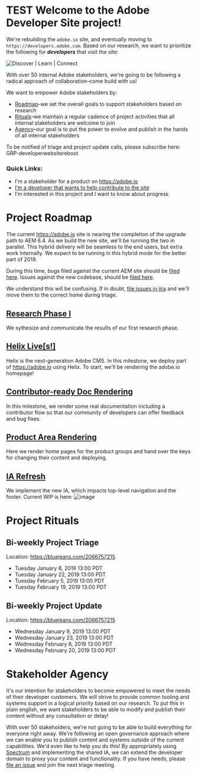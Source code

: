 # TEST Welcome to the Adobe Developer Site project!

We're rebuilding the `adobe.io` site, and eventually moving to `https://developers.adobe.com`. Based on our research, we want to prioritize the following for ***developers*** that visit the site:

![Discover | Learn | Connect](https://user-images.githubusercontent.com/25260/49473633-73e8f680-f7c7-11e8-8b64-5731cbca5d70.png)

With over 50 internal Adobe stakeholders, we're going to be following a radical approach of collaboration–come build with us!

We want to empower Adobe stakeholders by:
 * [Roadmap](#project-roadmap)–we set the overall goals to support stakeholders based on research
 * [Rituals](#project-rituals)–we maintain a regular cadence of project activities that all internal stakeholders are welcome to join
 * [Agency](#stakeholder-agency)–our goal is to put the power to evolve and publish in the hands of all internal stakeholders

To be notified of triage and project update calls, please subscribe here: GRP-developerwebsitereboot

### Quick Links:

 * I'm a stakeholder for a product on https://adobe.io
 * [I’m a developer that wants to help contribute to the site](https://github.com/adobe/Adobe-Developer-Site/blob/master/CONTRIBUTING.md)
 * I’m interested in this project and I want to know about progress

# Project Roadmap

The current https://adobe.io site is nearing the completion of the upgrade path to AEM 6.4. As we build the new site, we'll be running the two in parallel. This hybrid delivery will be seamless to the end users, but extra work internally. We expect to be running in this hybrid mode for the better part of 2019.

During this time, bugs filed against the current AEM site should be [filed here](https://jira.corp.adobe.com/projects/DEVEP/issues/DEVEP-925). Issues against the new codebase, should be [filed here](https://github.com/adobe/Adobe-Developer-Site/issues/new).

We understand this will be confusing. If in doubt, [file issues in jira](https://jira.corp.adobe.com/projects/DEVEP/issues/DEVEP-925) and we'll move them to the correct home during triage.

## [Research Phase I](https://github.com/adobe/Adobe-Developer-Site/milestone/6)

We sythesize and communicate the results of our first research phase.

## [Helix Live[s!]](https://github.com/adobe/Adobe-Developer-Site/milestone/5)

Helix is the next-generation Adobe CMS. In this milestone, we deploy part of https://adobe.io using Helix. To start, we'll be rendering the adobe.io homepage!

## [Contributor-ready Doc Rendering](https://github.com/adobe/Adobe-Developer-Site/milestone/7)

In this milestone, we render some real documentation including a contributor flow so that our community of developers can offer feedback and bug fixes.

## [Product Area Rendering](https://github.com/adobe/Adobe-Developer-Site/milestone/8)

Here we render home pages for the product groups and hand over the keys for changing their content and deploying.

## [IA Refresh](https://github.com/adobe/Adobe-Developer-Site/milestone/9)

We implement the new IA, which impacts top-level navigation and the footer. Current WIP is here:
![image](https://user-images.githubusercontent.com/25260/49478417-92092380-f7d4-11e8-9d96-41b1a63d769c.png)

# Project Rituals

## Bi-weekly Project Triage

Location: https://bluejeans.com/2066757215

 * Tuesday January 8, 2019 13:00 PDT
 * Tuesday January 22, 2019 13:00 PDT
 * Tuesday February 5, 2019 13:00 PDT
 * Tuesday February 19, 2019 13:00 PDT

## Bi-weekly Project Update

Location: https://bluejeans.com/2066757215

 * Wednesday January 9, 2019 13:00 PDT
 * Wednesday January 23, 2019 13:00 PDT
 * Wednesday February 6, 2019 13:00 PDT
 * Wednesday February 20, 2019 13:00 PDT


# Stakeholder Agency

It's our intention for stakeholders to become empowered to meet the needs of their developer customers. We will strive to provide common tooling and systems support in a logical priority based on our research. To put this in plain english, we want stakeholders to be able to modify and publish their content without any consultation or delay!

With over 50 stakeholders, we're not going to be able to build everything for everyone right away. We're following an open governance approach where we can enable you to publish content and systems outside of the current capabilities. We'd even like to help you do this! By appropriately using [Spectrum](https://spectrum.corp.adobe.com/) and implementing the shared IA, we can extend the developer domain to proxy your content and functionality. If you have needs, please [file an issue](https://github.com/adobe/Adobe-Developer-Site/issues) and join the next triage meeting.

